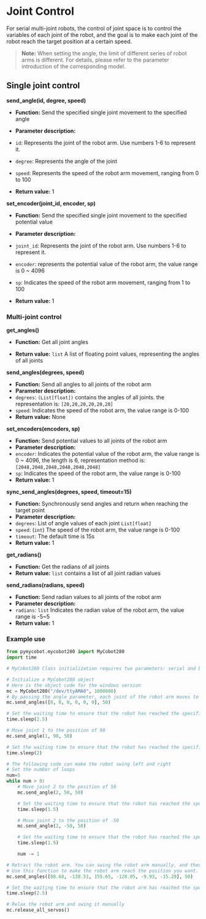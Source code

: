 # Joint Control

For serial multi-joint robots, the control of joint space is to control the variables of each joint of the robot, and the goal is to make each joint of the robot reach the target position at a certain speed.

> **Note:** When setting the angle, the limit of different series of robot arms is different. For details, please refer to the parameter introduction of the corresponding model.

## Single joint control

**send_angle(id, degree, speed)**

- **Function:** Send the specified single joint movement to the specified angle

- **Parameter description:**

- `id`: Represents the joint of the robot arm. Use numbers 1-6 to represent it.

- `degree`: Represents the angle of the joint

- `speed`: Represents the speed of the robot arm movement, ranging from 0 to 100

- **Return value:** 1

**set_encoder(joint_id, encoder, sp)**

- **Function:** Send the specified single joint movement to the specified potential value

- **Parameter description:**

- `joint_id`: Represents the joint of the robot arm. Use numbers 1-6 to represent it.
- `encoder`: represents the potential value of the robot arm, the value range is 0 ~ 4096
- `sp`: Indicates the speed of the robot arm movement, ranging from 1 to 100
- **Return value:** 1

### Multi-joint control

**get_angles()**

- **Function:** Get all joint angles

- **Return value:** `list` A list of floating point values, representing the angles of all joints

**send_angles(degrees, speed)**

- **Function:** Send all angles to all joints of the robot arm
- **Parameter description:**
- `degrees`: `(List[float])` contains the angles of all joints. the representation  is: `[20,20,20,20,20,20]`
- `speed`: Indicates the speed of the robot arm, the value range is 0-100
- **Return value:** None

**set_encoders(encoders, sp)**

- **Function:** Send potential values ​​to all joints of the robot arm
- **Parameter description:**
- `encoder`: Indicates the potential value of the robot arm, the value range is 0 ~ 4096, the length is 6, representation method is: `[2048,2048,2048,2048,2048,2048]`
- `sp`: Indicates the speed of the robot arm, the value range is 0-100
- **Return value:** 1

**sync_send_angles(degrees, speed, timeout=15)**

- **Function:** Synchronously send angles and return when reaching the target point
- **Parameter description:**
- `degrees`: List of angle values ​​of each joint `List[float]`
- `speed`: (`int`) The speed of the robot arm, the value range is 0-100
- `timeout`: The default time is 15s
- **Return value:** 1

**get_radians()**

- **Function:** Get the radians of all joints
- **Return value:** `list` contains a list of all joint radian values

**send_radians(radians, speed)**

- **Function:** Send radian values ​​to all joints of the robot arm
- **Parameter description:**
- `radians`: `list` Indicates the radian value of the robot arm, the value range is -5~5
- **Return value:** 1

### Example use

```python
from pymycobot.mycobot280 import MyCobot280
import time

# MyCobot280 Class initialization requires two parameters: serial and baud rate

# Initialize a MyCobot280 object
# Here is the object code for the windows version
mc = MyCobot280("/dev/ttyAMA0", 1000000)
# By passing the angle parameter, each joint of the robot arm moves to the corresponding position [0, 0, 0, 0, 0, 0]
mc.send_angles([0, 0, 0, 0, 0, 0], 50)

# Set the waiting time to ensure that the robot has reached the specified position
time.sleep(2.5)

# Move joint 1 to the position of 90
mc.send_angle(1, 90, 50)

# Set the waiting time to ensure that the robot has reached the specified position
time.sleep(2)

# The following code can make the robot swing left and right
# Set the number of loops
num=5
while num > 0:
    # Move joint 2 to the position of 50
    mc.send_angle(2, 50, 50)

    # Set the waiting time to ensure that the robot has reached the specified position
    time.sleep(1.5)

    # Move joint 2 to the position of -50
    mc.send_angle(2, -50, 50)

    # Set the waiting time to ensure that the robot has reached the specified position
    time.sleep(1.5)

    num -= 1

# Retract the robot arm. You can swing the robot arm manually, and then use the get_angles() function to get the coordinate sequence.
# Use this function to make the robot arm reach the position you want.
mc.send_angles([88.68, -138.51, 155.65, -128.05, -9.93, -15.29], 50)

# Set the waiting time to ensure that the robot arm has reached the specified position
time.sleep(2.5)

# Relax the robot arm and swing it manually
mc.release_all_servos()
```
